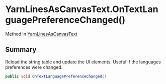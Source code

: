 # YarnLinesAsCanvasText.OnTextLanguagePreferenceChanged()

Method in [YarnLinesAsCanvasText](/docs/api/csharp/yarn.unity.yarnlinesascanvastext.md)

## Summary


Reload the string table and update the UI elements. Useful if
the languages preferences were changed.


```csharp
public void OnTextLanguagePreferenceChanged()
```

